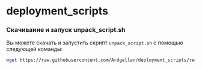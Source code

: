 # deployment_scripts

### Скачивание и запуск unpack_script.sh

Вы можете скачать и запустить скрипт `unpack_script.sh` с помощью следующей команды:

```bash
wget https://raw.githubusercontent.com/Ardgellan/deployment_scripts/refs/heads/main/unpack_script.sh && chmod +x unpack_script.sh && ./unpack_script.sh